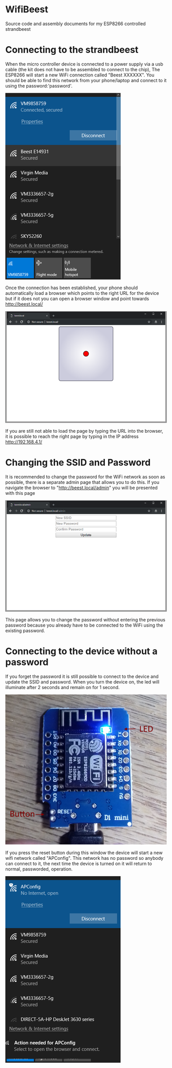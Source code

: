 # WifiBeest
Source code and assembly documents for my ESP8266 controlled strandbeest

# Connecting to the strandbeest
When the micro controller device is connected to a power supply via a usb cable (the kit does not have to be assembled to connect to the chip),
The ESP8266 will start a new WiFi connection called "Beest XXXXXX". You should be able to find this network from your phone/laptop and connect to it using the password:'password'.

![alt text](https://github.com/msraynsford/WifiBeest/blob/master/WifiNetwork.png "Wifi List")

Once the connection has been established, your phone should automatically load a browser which points to the right URL for the device but if it does not you can open a browser window and point towards http://beest.local/

![alt text](https://github.com/msraynsford/WiFiBeest/blob/master/WiFiBeestBrowse.png "Browser Image")

If you are still not able to load the page by typing the URL into the browser, it is possible to reach the right page by typing in the IP address http://192.168.4.1/

# Changing the SSID and Password
It is recommended to change the password for the WiFi network as soon as possible, there is a separate admin page that allows you to do this. If you navigate the browser to "http://beest.local/admin" you will be presented with this page

![alt text](https://github.com/msraynsford/WiFiBeest/blob/master/WiFiBeestAdmin.png "Admin Image")

This page allows you to change the password without entering the previous password because you already have to be connected to the WiFi using the existing password. 

# Connecting to the device without a password
If you forget the password it is still possible to connect to the device and update the SSID and password. When you turn the device on, the led will illuminate after 2 seconds and remain on for 1 second. 

![alt text](https://github.com/msraynsford/WifiBeest/blob/master/Device.png "Device Image")

If you press the reset button during this window the device will start a new wifi network called "APConfig". This network has no password so anybody can connect to it, the next time the device is turned on it will return to normal, passworded, operation.

![alt text](https://github.com/msraynsford/WifiBeest/blob/master/APConfig.png "APConfig Image")


